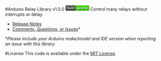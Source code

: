 #Arduino Relay Library v1.0.0 [![Build Passing](https://raw.githubusercontent.com/alextaujenis/RobotsBigData/gh-pages/src/images/passing.png)](https://github.com/alextaujenis/RBD_Relay/blob/master/extras/unit_test/unit_test.ino)
Control many relays without interrupts or delay.

* [Release Notes](https://github.com/alextaujenis/RBD_Relay/releases)
* [Comments, Questions, or Issues](https://github.com/alextaujenis/RBD_Relay/issues/new)*

\**Please include your Arduino make/model and IDE version when reporting an issue with this library.*

#License
This code is available under the [MIT License](http://opensource.org/licenses/mit-license.php).